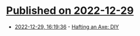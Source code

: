 # [Published on 2022-12-29](index.md)

* [2022-12-29, 16:19:36](https://news.ycombinator.com/item?id=34174183) - [Hafting an Axe: DIY](https://www.filson.com/blog/how-to/hafting-an-axe-diy/)
